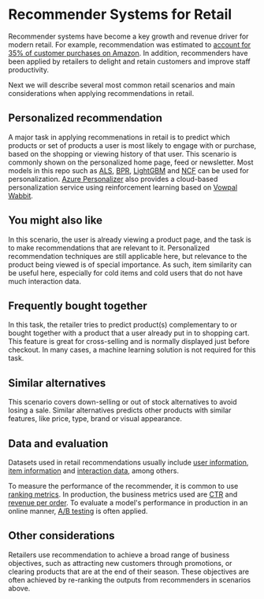 # Recommender Systems for Retail

Recommender systems have become a key growth and revenue driver for modern retail.  For example, recommendation was estimated to [account for 35% of customer purchases on Amazon](https://www.mckinsey.com/industries/retail/our-insights/how-retailers-can-keep-up-with-consumers#).  In addition, recommenders have been applied by retailers to delight and retain customers and improve staff productivity. 

Next we will describe several most common retail scenarios and main considerations when applying recommendations in retail.

## Personalized recommendation

A major task in applying recommenations in retail is to predict which products or set of products a user is most likely to engage with or purchase, based on the shopping or viewing history of that user. This scenario is commonly shown on the personalized home page, feed or newsletter.  Most models in this repo such as [ALS](https://github.com/microsoft/recommenders/blob/staging/notebooks/00_quick_start/als_movielens.ipynb), [BPR](https://github.com/microsoft/recommenders/blob/master/notebooks/02_model/cornac_bpr_deep_dive.ipynb), [LightGBM](https://github.com/microsoft/recommenders/blob/master/notebooks/00_quick_start/lightgbm_tinycriteo.ipynb) and [NCF](https://github.com/microsoft/recommenders/blob/master/notebooks/00_quick_start/ncf_movielens.ipynb) can be used for personalization. [Azure Personalizer](https://docs.microsoft.com/en-us/azure/cognitive-services/personalizer/concept-active-learning) also provides a cloud-based personalization service using reinforcement learning based on [Vowpal Wabbit](https://github.com/microsoft/recommenders/blob/master/notebooks/02_model/vowpal_wabbit_deep_dive.ipynb).


## You might also like

In this scenario, the user is already viewing a product page, and the task is to make recommendations that are relevant to it.  Personalized recommendation techniques are still applicable here, but relevance to the product being viewed is of special importance.  As such, item similarity can be useful here, especially for cold items and cold users that do not have much interaction data.


## Frequently bought together

In this task, the retailer tries to predict product(s) complementary to or bought together with a  product that a user already put in to shopping cart. This feature is great for cross-selling and is normally displayed just before checkout.  In many cases, a machine learning solution is not required for this task.

## Similar alternatives

This scenario covers down-selling or out of stock alternatives to avoid losing a sale. Similar alternatives predicts other products with similar features, like price, type, brand or visual appearance.

## Data and evaluation

Datasets used in retail recommendations usually include  [user information](../GLOSSARY.md), [item information](../GLOSSARY.md) and [interaction data](../GLOSSARY.md), among others.

To measure the performance of the recommender, it is common to use [ranking metrics](../GLOSSARY.md). In production, the business metrics used are [CTR](../GLOSSARY.md) and [revenue per order](../GLOSSARY.md). To evaluate a model's performance in production in an online manner, [A/B testing](../GLOSSARY.md) is often applied.


## Other considerations

Retailers use recommendation to achieve a broad range of business objectives, such as attracting new customers through promotions, or clearing products that are at the end of their season. These objectives are often achieved by re-ranking the outputs from recommenders in scenarios above. 




